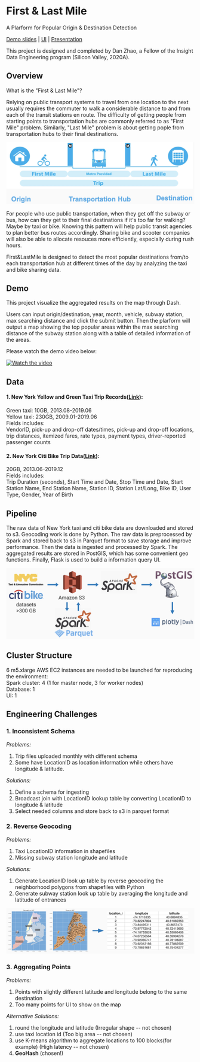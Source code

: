 # First & Last Mile
A Plarform for Popular Origin & Destination Detection

[Demo slides](http://bit.ly/dan-demo) | [UI](http://bit.ly/dan_ui_demo) | [Presentation](http://bit.ly/dan_pre_demo)

This project is designed and completed by Dan Zhao, a Fellow of the Insight Data Engineering program (Silicon Valley, 2020A).

## Overview
What is the "First & Last Mile"? 

Relying on public transport systems to travel from one location to the next usually requires the commuter to walk a considerable distance to and from each of the transit stations en route. The difficulty of getting people from starting points to transportation hubs are commonly referred to as "First Mile" problem. Similarly, "Last Mile" problem is about getting pople from transportation hubs to their final destinations.

![Image description](images/first_last_mile.png)

For people who use public transportation, when they get off the subway or bus, how can they get to their final destinations if it's too far for walking? Maybe by taxi or bike. Knowing this pattern will help public transit agencies to plan better bus routes accordingly. Sharing bike and scooter companies will also be able to allocate resouces more efficiently, especially during rush hours.

First&LastMile is designed to detect the most popular destinations from/to each transportation hub at different times of the day by analyzing the taxi and bike sharing data.

## Demo
This project visualize the aggregated results on the map through Dash.

Users can input origin/destination, year, month, vehicle, subway station, max searching distance and click the submit button. Then the plarform will output a map showing the top popular areas within the max searching distance of the subway station along with a table of detailed information of the areas.

Please watch the demo video below:

[![Watch the video](https://img.youtube.com/vi/dXOAvuUGqCw/maxresdefault.jpg)](https://www.youtube.com/watch?v=dXOAvuUGqCw)

## Data
#### 1. New York Yellow and Green Taxi Trip Records([Link](https://www1.nyc.gov/site/tlc/about/tlc-trip-record-data.page)):  
Green taxi: 10GB, 2013.08-2019.06  
Yellow taxi: 230GB, 2009.01-2019.06  
Fields includes:  
VendorID, pick-up and drop-off dates/times, pick-up and drop-off locations, trip distances, itemized fares, rate types, payment types, driver-reported passenger counts

#### 2. New York Citi Bike Trip Data([Link](https://www.citibikenyc.com/system-data)):  
20GB, 2013.06-2019.12  
Fields includes:  
Trip Duration (seconds), Start Time and Date, Stop Time and Date, Start Station Name, End Station Name, Station ID, Station Lat/Long, Bike ID, User Type, Gender, Year of Birth

## Pipeline
The raw data of New York taxi and citi bike data are downloaded and stored to s3. Geocoding work is done by Python. The raw data is preprocessed by Spark and stored back to s3 in Parquet format to save storage and improve performance. Then the data is ingested and processed by Spark. The aggregated results are stored in PostGIS, which has some convenient geo functions. Finally, Flask is used to build a information query UI.

![Image description](images/pipeline.png)

## Cluster Structure
6 m5.xlarge AWS EC2 instances are needed to be launched for reproducing the environment:  
Spark cluster: 4 (1 for master node, 3 for worker nodes)  
Database: 1  
UI: 1  

## Engineering Challenges
### 1. Inconsistent Schema
*Problems:*  
1. Trip files uploaded monthly with different schema
2. Some have LocationID as location information while others have longitude & latitude.

*Solutions:*  
1. Define a schema for ingesting
2. Broadcast join with LocationID lookup table by converting LocationID to longitude & latitude
3. Select needed columns and store back to s3 in parquet format

### 2. Reverse Geocoding
*Problems:* 
1. Taxi LocationID information in shapefiles
2. Missing subway station longitude and latitude

*Solutions:*  
1. Generate LocationID look up table by reverse geocoding the neighborhood polygons from shapefiles with Python
2. Generate subway station look up table by averaging the longitude and latitude of entrances

![Image description](images/LocationID_lookup_table.png)

### 3. Aggregating Points
*Problems:*  
1. Points with slightly different latitude and longitude belong to the same destination
2. Too many points for UI to show on the map

*Alternative Solutions:*  
1. round the longitude and latitude (Irregular shape -- not chosen)
2. use taxi location id (Too big area -- not chosen)
3. use K-means algorithm to aggregate locations to 100 blocks(for example) (High latency -- not chosen)
4. **GeoHash** (chosen!)


